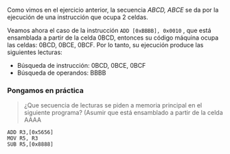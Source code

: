 Como vimos en el ejercicio anterior, la secuencia *ABCD, ABCE* se da por la ejecución de una instrucción que ocupa 2 celdas. 

Veamos ahora el caso de la instrucción `ADD [0xBBBB], 0x0010` , que está ensamblada a partir de la celda 0BCD, entonces su código máquina ocupa las celdas: 0BCD, 0BCE, 0BCF. Por lo tanto, su ejecución produce las siguientes lecturas:

* Búsqueda de instrucción: 0BCD, 0BCE, 0BCF
* Búsqueda de operandos: BBBB 

### Pongamos en práctica

> ¿Que secuencia de lecturas se piden a memoria principal en el siguiente programa? (Asumir que está ensamblado a partir de la celda AAAA

```
ADD R3,[0x5656]
MOV R5, R3
SUB R5,[0x8888]
```